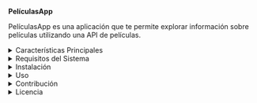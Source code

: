 **PelículasApp**

PelículasApp es una aplicación que te permite explorar información sobre películas utilizando una API de películas.

<details>
<summary>Características Principales</summary>

- Explorar películas por género
- Ver detalles de la película
- Buscar películas por título
</details>

<details>
<summary>Requisitos del Sistema</summary>

- Android 5.0 (API nivel 21) o superior
</details>

<details>
<summary>Instalación</summary>

1. Descarga el archivo APK
2. Instala la aplicación en tu dispositivo Android
</details>

<details>
<summary>Uso</summary>

1. Selecciona un género de películas en la página de inicio
2. Verás una lista de películas disponibles para ese género
3. Haz clic en una película para ver más detalles
4. Busca películas por título en la página de búsqueda
</details>

<details>
<summary>Contribución</summary>

1. Haz un fork del repositorio
2. Crea una nueva rama para tu función o corrección
3. Realiza tus cambios y haz commit
4. Haz push a tu rama
5. Abre un pull request
</details>

<details>
<summary>Licencia</summary>
